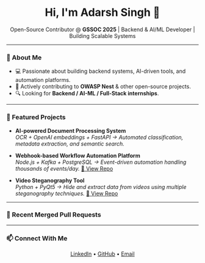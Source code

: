 <h1 align="center">Hi, I'm Adarsh Singh 👋</h1>
<p align="center">
  Open-Source Contributor @ <b>GSSOC 2025</b> | Backend & AI/ML Developer | Building Scalable Systems
</p>

---

### 🚀 About Me
- 💻 Passionate about building backend systems, AI-driven tools, and automation platforms.
- 📍 Actively contributing to **OWASP Nest** & other open-source projects.
- 🔍 Looking for **Backend / AI-ML / Full-Stack internships**.

---

### 🌟 Featured Projects

- **AI-powered Document Processing System**  
  _OCR + OpenAI embeddings + FastAPI → Automated classification, metadata extraction, and semantic search._
  
- **Webhook-based Workflow Automation Platform**  
  _Node.js + Kafka + PostgreSQL → Event-driven automation handling thousands of events/day._
  [🔗 View Repo](https://github.com/Adarsh0427/casket_0427)

- **Video Steganography Tool**  
  _Python + PyQt5 → Hide and extract data from videos using multiple steganography techniques._
  [🔗 View Repo](https://github.com/Adarsh0427/video_steganography)

---

### 📌 Recent Merged Pull Requests
<!--START_SECTION:activity-->
<!--END_SECTION:activity-->

---

### 📫 Connect With Me
<p align="center">
  <a href="https://www.linkedin.com/in/adarsh-singh-84a345226">LinkedIn</a> • 
  <a href="https://github.com/Adarsh0427">GitHub</a> • 
  <a href="mailto:adarshsingh0427@gmail.com">Email</a>
</p>

